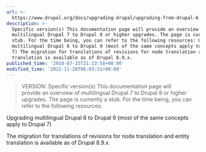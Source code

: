```yaml
---
url: >-
  https://www.drupal.org/docs/upgrading-drupal/upgrading-from-drupal-6-or-drupal-7/upgrading-multilingual-drupal-7
description: >-
  Specific version(s) This documentation page will provide an overview of
  multilingual Drupal 7 to Drupal 8 or higher upgrades. The page is currently a
  stub. For the time being, you can refer to the following resources: Upgrading
  multilingual Drupal 6 to Drupal 9 (most of the same concepts apply to Drupal
  7) The migration for translations of revisions for node translation and entity
  translation is available as of Drupal 8.9.x.
published_time: '2018-07-25T21:13:58+00:00'
modified_time: '2022-11-28T06:03:51+00:00'
---
```

<!-- note-version -->
> VERSION: Specific version(s)
This documentation page will provide&nbsp;an overview of multilingual Drupal 7&nbsp;to Drupal 8 or higher upgrades. The page is currently a stub.
For the time being, you can refer to the following resources:

Upgrading multilingual Drupal 6 to Drupal 9 (most of the same concepts apply to Drupal 7)

The migration for translations of revisions for node translation and entity translation is available as of Drupal 8.9.x.